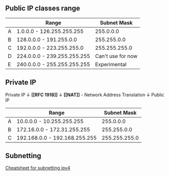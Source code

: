 ## Public IP classes range
|   |            Range            |    Subnet Mask    |
|---|-----------------------------|-------------------|
| A | 1.0.0.0 - 126.255.255.255   | 255.0.0.0         |
| B | 128.0.0.0 - 191.255.0.0     | 255.255.0.0       |
| C | 192.0.0.0 - 223.255.255.0   | 255.255.255.0     |
| D | 224.0.0.0 - 239.255.255.255 | Can't use for now |
| E | 240.0.0.0 - 255.255.255.255 | Experimental      |





## Private IP
Private IP
↓
**[[RFC 1918]]**
↓
**[[NAT]]** - Network Address Translation
↓
Public IP

|   |             Range            |    Subnet Mask    |
|---|------------------------------|-------------------|
| A | 10.0.0.0 - 10.255.255.255    | 255.0.0.0         |
| B | 172.16.0.0 - 172.31.255.255  | 255.255.0.0       |
| C | 192.168.0.0 - 192.168.255.255| 255.255.255.0     |

## Subnetting
[Cheatsheet for subnetting ipv4](https://www.cbtnuggets.com/blog/technology/networking/networking-basics-what-is-ipv4-subnetting)